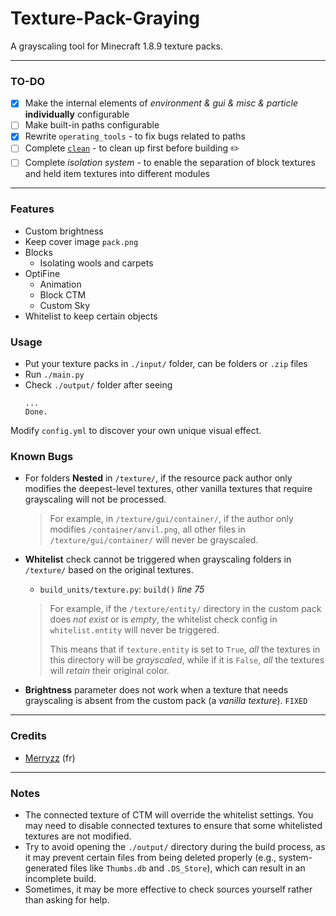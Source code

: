 # Texture-Pack-Graying
A grayscaling tool for Minecraft 1.8.9 texture packs.

------------
### TO-DO
- [x] Make the internal elements of *environment & gui & misc & particle* **individually** configurable 
- [ ] Make built-in paths configurable
- [x] Rewrite `operating_tools` - to fix bugs related to paths
- [ ] Complete [`clean`](https://github.com/eofitg/Texture-Pack-Cleaner) - to clean up first before building ✏️
- [ ] Complete *isolation system* - to enable the separation of block textures and held item textures into different modules

---
### Features
- Custom brightness
- Keep cover image `pack.png`
- Blocks
  - Isolating wools and carpets
- OptiFine
  - Animation
  - Block CTM
  - Custom Sky
- Whitelist to keep certain objects

### Usage
* Put your texture packs in `./input/` folder, can be folders or `.zip` files
* Run `./main.py` 
* Check `./output/` folder after seeing
  ```
  ...
  Done.
  ```
Modify `config.yml` to discover your own unique visual effect.

### Known Bugs
- For folders **Nested** in `/texture/`, if the resource pack author only modifies the deepest-level textures, other vanilla textures that require grayscaling will not be processed. 

  > For example, in `/texture/gui/container/`, if the author only modifies `/container/anvil.png`, all other files in `/texture/gui/container/` will never be grayscaled.
- **Whitelist** check cannot be triggered when grayscaling folders in `/texture/` based on the original textures.
  - `build_units/texture.py`: `build()` _line 75_
  
  > For example, if the `/texture/entity/` directory in the custom pack does _not exist_ or is _empty_, the whitelist check config in `whitelist.entity` will never be triggered. 
  > 
  > This means that if `texture.entity` is set to `True`, _all_ the textures in this directory will be _grayscaled_, while if it is `False`, _all_ the textures will _retain_ their original color.
- **Brightness** parameter does not work when a texture that needs grayscaling is absent from the custom pack (a _vanilla_ _texture_).  `FIXED`

---
### Credits
* [Merryzz](https://www.youtube.com/@Merryzz) (fr) 

-----------
### Notes
- The connected texture of CTM will override the whitelist settings. You may need to disable connected textures to ensure that some whitelisted textures are not modified.
- Try to avoid opening the `./output/` directory during the build process, as it may prevent certain files from being deleted properly (e.g., system-generated files like `Thumbs.db` and `.DS_Store`), which can result in an incomplete build.
- Sometimes, it may be more effective to check sources yourself rather than asking for help.